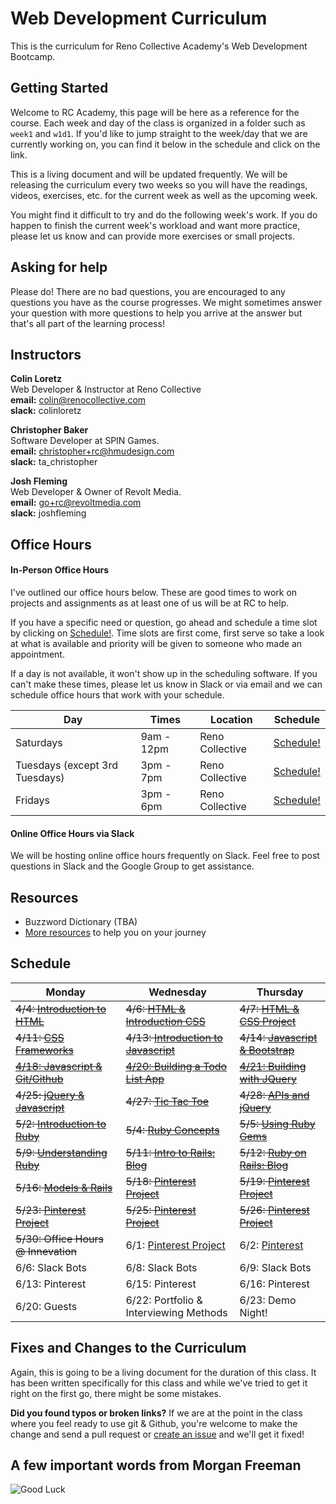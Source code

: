 # Web Development Curriculum

This is the curriculum for Reno Collective Academy's Web Development Bootcamp.

## Getting Started
Welcome to RC Academy, this page will be here as a reference for the course. Each week and day of the class is organized in a folder such as `week1` and `w1d1`. If you'd like to jump straight to the week/day that we are currently working on, you can find it below in the schedule and click on the link.

This is a living document and will be updated frequently. We will be releasing the curriculum every two weeks so you will have the readings, videos, exercises, etc. for the current week as well as the upcoming week.

You might find it difficult to try and do the following week's work. If you do happen to finish the current week's workload and want more practice, please let us know and can provide more exercises or small projects.

## Asking for help

Please do! There are no bad questions, you are encouraged to any questions you have as the course progresses. We might sometimes answer your question with more questions to help you arrive at the answer but that's all part of the learning process!

## Instructors

**Colin Loretz**  
Web Developer & Instructor at Reno Collective  
**email:** colin@renocollective.com  
**slack:** colinloretz

**Christopher Baker**  
Software Developer at SPIN Games.  
**email:** christopher+rc@hmudesign.com  
**slack:** ta_christopher

**Josh Fleming**  
Web Developer & Owner of Revolt Media.  
**email:** go+rc@revoltmedia.com  
**slack:** joshfleming

## Office Hours

#### In-Person Office Hours

I've outlined our office hours below. These are good times to work on projects and assignments as at least one of us will be at RC to help.

If you have a specific need or question, go ahead and schedule a time slot by clicking on [Schedule!](https://calendly.com/colinloretz/officehours). Time slots are first come, first serve so take a look at what is available and priority will be given to someone who made an appointment.

If a day is not available, it won't show up in the scheduling software. If you can't make these times, please let us know in Slack or via email and we can schedule office hours that work with your schedule.

| Day       | Times | Location   |  Schedule |
| ----------|-------|------------|-------------|
| Saturdays | 9am - 12pm | Reno Collective | [Schedule!](https://calendly.com/colinloretz/officehours) |
| Tuesdays (except 3rd Tuesdays) |  3pm - 7pm  | Reno Collective  | [Schedule!](https://calendly.com/colinloretz/officehours) |
| Fridays  |  3pm - 6pm  | Reno Collective  | [Schedule!](https://calendly.com/colinloretz/officehours) |

#### Online Office Hours via Slack
We will be hosting online office hours frequently on Slack. Feel free to post questions in Slack and the Google Group to get assistance.

## Resources
* Buzzword Dictionary (TBA)
* [More resources](./resources) to help you on your journey

## Schedule

| Monday | Wednesday | Thursday |
|--------|-----------|----------|
| ~~4/4: [Introduction to HTML](./week1)~~    | ~~4/6: [HTML & Introduction CSS](./week1)~~    | ~~4/7: [HTML & CSS Project](./week1)~~      |
| ~~4/11: [CSS Frameworks](./week2)~~ | ~~4/13: [Introduction to Javascript](./week2)~~ | ~~4/14: [Javascript & Bootstrap](./week2)~~ |
| ~~[4/18: Javascript & Git/Github](./week3)~~  | ~~[4/20: Building a Todo List App](./week3)~~ | ~~[4/21: Building with JQuery](./week3)~~ |
| ~~4/25: [jQuery & Javascript](./week4)~~ | ~~4/27: [Tic Tac Toe](./week4)~~ | ~~4/28: [APIs and jQuery](./week4)~~ |
| ~~5/2: [Introduction to Ruby](./week5)~~ | ~~5/4: [Ruby Concepts](./week5)~~ | ~~5/5: [Using Ruby Gems](./week5)~~ |
| ~~5/9: [Understanding Ruby](./week6)~~ | ~~5/11: [Intro to Rails: Blog](./week6)~~ | ~~5/12: [Ruby on Rails: Blog](./week6)~~ |
| ~~5/16: [Models & Rails](./week7)~~ | ~~5/18: [Pinterest Project](./week7)~~ | ~~5/19: [Pinterest Project](./week7)~~ |
| ~~5/23: [Pinterest Project](./week8)~~ | ~~5/25: [Pinterest Project](./week8)~~ | ~~5/26: [Pinterest Project](./week8)~~ |
| ~~5/30: Office Hours @ Innevation~~ | 6/1: [Pinterest Project](./week9) | 6/2: [Pinterest](/.week9) |
| 6/6: Slack Bots | 6/8: Slack Bots | 6/9: Slack Bots |
| 6/13: Pinterest  | 6/15: Pinterest | 6/16: Pinterest |
| 6/20: Guests | 6/22: Portfolio & Interviewing Methods | 6/23: Demo Night!|

## Fixes and Changes to the Curriculum
Again, this is going to be a living document for the duration of this class. It has been written specifically for this class and while we've tried to get it right on the first go, there might be some mistakes.

**Did you found typos or broken links?** If we are at the point in the class where you feel ready to use git & Github, you're welcome to make the change and send a pull request or [create an issue]() and we'll get it fixed!

## A few important words from Morgan Freeman
![Good Luck](./zimages/freeman.gif)
